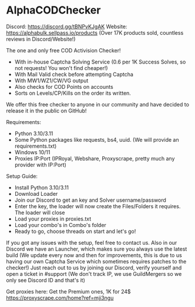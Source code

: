 # AlphaCODChecker
Discord: https://discord.gg/tBNPvKJgAK
Website: https://alphabulk.sellpass.io/products (Over 17K products sold, countless reviews in Discord/Website!)

The one and only free COD Activision Checker!
- With in-house Captcha Solving Service (0.6 per 1K Success Solves, so not requests! You won't find cheaper!)
- With Mail Valid check before attempting Captcha
- With MW1/WZ1/CW/VG output
- Also checks for COD Points on accounts
- Sorts on Levels/CP/Kills on the order its written.

We offer this free checker to anyone in our community and have decided to release it in the public on GitHub!

Requirements:
- Python 3.10/3.11
- Some Python packages like requests, bs4, uuid. (We will provide an requirements.txt)
- Windows 10/11
- Proxies IP:Port (IPRoyal, Webshare, Proxyscrape, pretty much any provider with IP:Port)

Setup Guide:
- Install Python 3.10/3.11
- Download Loader
- Join our Discord to get an key and Solver username/password 
- Enter the key, the loader will now create the Files/Folders it requires. The loader will close
- Load your proxies in proxies.txt
- Load your combo's in Combo's folder
- Ready to go, choose threads on start and let's go!

If you got any issues with the setup, feel free to contact us. Also in our Discord we have an Launcher, which makes sure you always use the latest build 
(We update every now and then for improvements, this is due to us having our own Captcha Service which sometimes requires patches to the checker!)
Just reach out to us by joining our Discord, verify yourself and open a ticket in #support (We don't track IP, we use GuildMergers so we only see Discord ID and that's it)

Get proxies here:
Get the Premium ones, 1K for 24$
https://proxyscrape.com/home?ref=mji3ngu 
